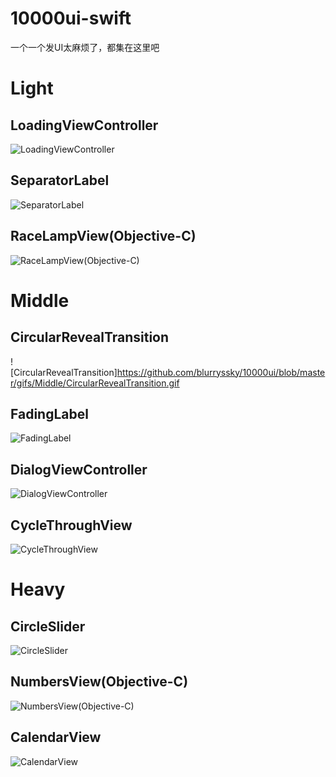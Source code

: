 # 10000ui-swift
一个一个发UI太麻烦了，都集在这里吧

# Light
## LoadingViewController
![LoadingViewController](https://github.com/blurryssky/10000ui-swift/blob/master/gifs/Light/LoadingViewController.gif)
## SeparatorLabel
![SeparatorLabel](https://github.com/blurryssky/10000ui-swift/blob/master/gifs/Light/SeparatorLabel.png)
## RaceLampView(Objective-C)
![RaceLampView(Objective-C)](https://github.com/blurryssky/10000ui-swift/blob/master/gifs/Light/RaceLampView.gif)

# Middle
## CircularRevealTransition
![CircularRevealTransition]https://github.com/blurryssky/10000ui/blob/master/gifs/Middle/CircularRevealTransition.gif
## FadingLabel
![FadingLabel](https://github.com/blurryssky/10000ui/blob/master/gifs/Middle/FadingLabel.gif)
## DialogViewController
![DialogViewController](https://github.com/blurryssky/10000ui-swift/blob/master/gifs/Middle/DialogViewController.gif)
## CycleThroughView
![CycleThroughView](https://github.com/blurryssky/10000ui-swift/blob/master/gifs/Middle/CycleThroughView.gif)

# Heavy
## CircleSlider
![CircleSlider](https://github.com/blurryssky/10000ui-swift/blob/master/gifs/Heavy/CircleSlider.gif)
## NumbersView(Objective-C)
![NumbersView(Objective-C)](https://github.com/blurryssky/10000ui-swift/blob/master/gifs/Heavy/NumbersView.gif)
## CalendarView
![CalendarView](https://github.com/blurryssky/10000ui-swift/blob/master/gifs/Heavy/CalendarView.gif)
